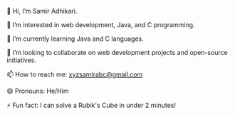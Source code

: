 👋 Hi, I’m Samir Adhikari.

👀 I’m interested in web development, Java, and C programming.

🌱 I’m currently learning Java and C languages.

💞️ I’m looking to collaborate on web development projects and open-source initiatives.

📫 How to reach me: xyzsamirabc@gmail.com

😄 Pronouns: He/Him

⚡ Fun fact: I can solve a Rubik's Cube in under 2 minutes!
